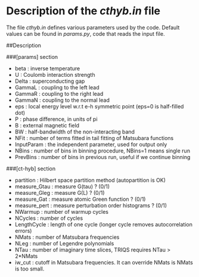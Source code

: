 Description of the *cthyb.in* file
==================================

The file *cthyb.in* defines various parameters used by the code.
Default values can be found in *params.py*, code that reads the input file.  
  
##Description

###[params] section

- beta       : inverse temperature  
- U          : Coulomb interaction strength  
- Delta      : superconducting gap  
- GammaL     : coupling to the left lead  
- GammaR     : coupling to the right lead  
- GammaN     : coupling to the normal lead  
- eps        : local energy level w.r.t e-h symmetric point (eps=0 is half-filled dot)  
- P          : phase difference, in units of pi  
- B          : external magnetic field  
- BW         : half-bandwidth of the non-interacting band  
- NFit       : number of terms fitted in tail fitting of Matsubara functions  
- InputParam : the independent parameter, used for output only  
- NBins      : number of bins in binning procedure, NBins=1 means single run  
- PrevBins   : number of bins in previous run, useful if we continue binning  

###[ct-hyb] section

- partition     : Hilbert space partition method (autopartition is OK)  
- measure_Gtau  : measure G(tau) ? (0/1)  
- measure_Gleg  : measure G(L) ? (0/1)  
- measure_Gat   : measure atomic Green function ? (0/1)  
- measure_pert  : measure perturbation order histograms ? (0/1)  
- NWarmup       : number of warmup cycles  
- NCycles       : number of cycles  
- LengthCycle   : length of one cycle (longer cycle removes autocorrelation errors)  
- NMats         : number of Matsubara frequencies  
- NLeg          : number of Legendre polynomials  
- NTau          : number of imaginary time slices, TRIQS requires NTau > 2*NMats  
- iw_cut        : cutoff in Matsubara frequencies. It can override NMats is NMats is too small.  

